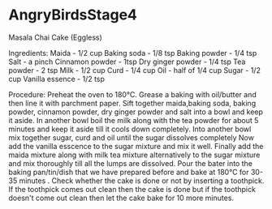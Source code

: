 # AngryBirdsStage4

Masala Chai Cake (Eggless)

Ingredients:
 Maida - 1/2 cup
 Baking soda - 1/8 tsp
 Baking powder - 1/4 tsp
 Salt - a pinch
 Cinnamon powder - 1tsp
 Dry ginger powder - 1/4 tsp
 Tea powder - 2 tsp
 Milk - 1/2 cup 
 Curd - 1/4 cup 
 Oil - half of 1/4 cup
 Sugar - 1/2 cup
 Vanilla essence - 1/2 tsp

Procedure:
 Preheat the oven to 180°C. Grease a baking with oil/butter and then line it with parchment paper.
 Sift together maida,baking soda, baking powder, cinnamon powder, dry ginger powder and salt into a bowl and keep it aside.
 In another bowl boil the milk along with the tea powder for about 5 minutes and keep it aside till it cools down completely.
 Into another bowl mix together sugar, curd and oil until the sugar dissolves completely
 Now add the vanilla esscence to the sugar mixture and mix it well.
 Finally add the maida mixture along with milk tea mixture alternatively to the sugar mixture and mix thoroughly till all the lumps are dissolved.
 Pour the bater into the baking pan/tin/dish that we have prepared before and bake at 180°C for 30-35 minutes .
 Check whether the cake is done or not by inserting a toothpick. If the toothpick comes out clean then the cake is done but if the toothpick doesn't come out clean then let the cake bake for 10 more minutes. 